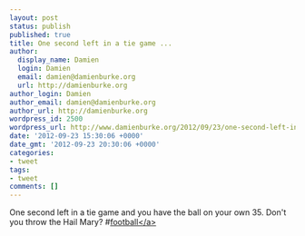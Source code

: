 ```yaml
---
layout: post
status: publish
published: true
title: One second left in a tie game ...
author:
  display_name: Damien
  login: Damien
  email: damien@damienburke.org
  url: http://damienburke.org
author_login: Damien
author_email: damien@damienburke.org
author_url: http://damienburke.org
wordpress_id: 2500
wordpress_url: http://www.damienburke.org/2012/09/23/one-second-left-in-a-tie-game/
date: '2012-09-23 15:30:06 +0000'
date_gmt: '2012-09-23 20:30:06 +0000'
categories:
- tweet
tags:
- tweet
comments: []
---
```

<p>One second left in a tie game and you have the ball on your own 35. Don't you throw the Hail Mary? #<a href="http:&#47;&#47;search.twitter.com&#47;search?q=%23football" class="aktt_hashtag">football<&#47;a></p>
